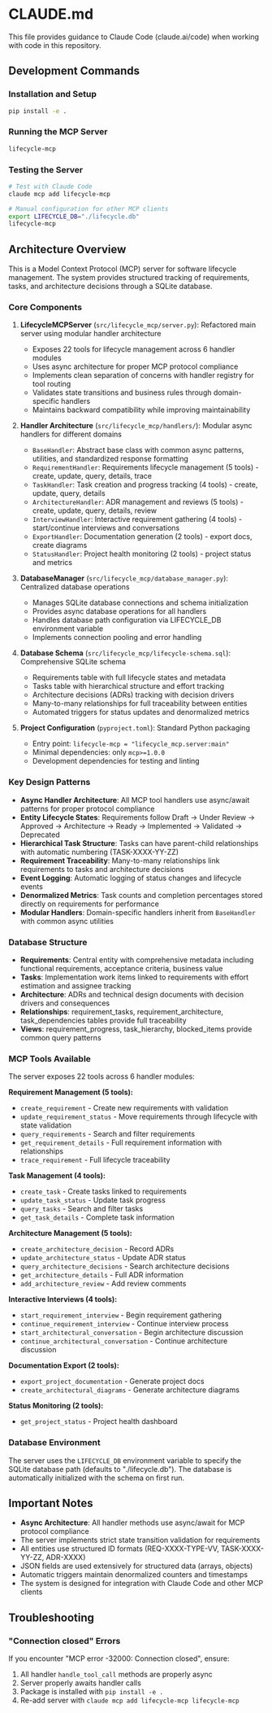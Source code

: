 # CLAUDE.md

This file provides guidance to Claude Code (claude.ai/code) when working with code in this repository.

## Development Commands

### Installation and Setup
```bash
pip install -e .
```

### Running the MCP Server
```bash
lifecycle-mcp
```

### Testing the Server
```bash
# Test with Claude Code
claude mcp add lifecycle-mcp

# Manual configuration for other MCP clients
export LIFECYCLE_DB="./lifecycle.db"
lifecycle-mcp
```

## Architecture Overview

This is a Model Context Protocol (MCP) server for software lifecycle management. The system provides structured tracking of requirements, tasks, and architecture decisions through a SQLite database.

### Core Components

1. **LifecycleMCPServer** (`src/lifecycle_mcp/server.py`): Refactored main server using modular handler architecture
   - Exposes 22 tools for lifecycle management across 6 handler modules
   - Uses async architecture for proper MCP protocol compliance
   - Implements clean separation of concerns with handler registry for tool routing
   - Validates state transitions and business rules through domain-specific handlers
   - Maintains backward compatibility while improving maintainability

2. **Handler Architecture** (`src/lifecycle_mcp/handlers/`): Modular async handlers for different domains
   - `BaseHandler`: Abstract base class with common async patterns, utilities, and standardized response formatting
   - `RequirementHandler`: Requirements lifecycle management (5 tools) - create, update, query, details, trace
   - `TaskHandler`: Task creation and progress tracking (4 tools) - create, update, query, details
   - `ArchitectureHandler`: ADR management and reviews (5 tools) - create, update, query, details, review
   - `InterviewHandler`: Interactive requirement gathering (4 tools) - start/continue interviews and conversations
   - `ExportHandler`: Documentation generation (2 tools) - export docs, create diagrams
   - `StatusHandler`: Project health monitoring (2 tools) - project status and metrics

3. **DatabaseManager** (`src/lifecycle_mcp/database_manager.py`): Centralized database operations
   - Manages SQLite database connections and schema initialization
   - Provides async database operations for all handlers
   - Handles database path configuration via LIFECYCLE_DB environment variable
   - Implements connection pooling and error handling

4. **Database Schema** (`src/lifecycle_mcp/lifecycle-schema.sql`): Comprehensive SQLite schema
   - Requirements table with full lifecycle states and metadata
   - Tasks table with hierarchical structure and effort tracking
   - Architecture decisions (ADRs) tracking with decision drivers
   - Many-to-many relationships for full traceability between entities
   - Automated triggers for status updates and denormalized metrics

5. **Project Configuration** (`pyproject.toml`): Standard Python packaging
   - Entry point: `lifecycle-mcp = "lifecycle_mcp.server:main"`
   - Minimal dependencies: only `mcp>=1.0.0`
   - Development dependencies for testing and linting

### Key Design Patterns

- **Async Handler Architecture**: All MCP tool handlers use async/await patterns for proper protocol compliance
- **Entity Lifecycle States**: Requirements follow Draft → Under Review → Approved → Architecture → Ready → Implemented → Validated → Deprecated
- **Hierarchical Task Structure**: Tasks can have parent-child relationships with automatic numbering (TASK-XXXX-YY-ZZ)
- **Requirement Traceability**: Many-to-many relationships link requirements to tasks and architecture decisions
- **Event Logging**: Automatic logging of status changes and lifecycle events
- **Denormalized Metrics**: Task counts and completion percentages stored directly on requirements for performance
- **Modular Handlers**: Domain-specific handlers inherit from `BaseHandler` with common async utilities

### Database Structure

- **Requirements**: Central entity with comprehensive metadata including functional requirements, acceptance criteria, business value
- **Tasks**: Implementation work items linked to requirements with effort estimation and assignee tracking
- **Architecture**: ADRs and technical design documents with decision drivers and consequences
- **Relationships**: requirement_tasks, requirement_architecture, task_dependencies tables provide full traceability
- **Views**: requirement_progress, task_hierarchy, blocked_items provide common query patterns

### MCP Tools Available

The server exposes 22 tools across 6 handler modules:

**Requirement Management (5 tools):**
- `create_requirement` - Create new requirements with validation
- `update_requirement_status` - Move requirements through lifecycle with state validation
- `query_requirements` - Search and filter requirements
- `get_requirement_details` - Full requirement information with relationships
- `trace_requirement` - Full lifecycle traceability

**Task Management (4 tools):**
- `create_task` - Create tasks linked to requirements
- `update_task_status` - Update task progress
- `query_tasks` - Search and filter tasks
- `get_task_details` - Complete task information

**Architecture Management (5 tools):**
- `create_architecture_decision` - Record ADRs
- `update_architecture_status` - Update ADR status
- `query_architecture_decisions` - Search architecture decisions
- `get_architecture_details` - Full ADR information
- `add_architecture_review` - Add review comments

**Interactive Interviews (4 tools):**
- `start_requirement_interview` - Begin requirement gathering
- `continue_requirement_interview` - Continue interview process
- `start_architectural_conversation` - Begin architecture discussion
- `continue_architectural_conversation` - Continue architecture discussion

**Documentation Export (2 tools):**
- `export_project_documentation` - Generate project docs
- `create_architectural_diagrams` - Generate architecture diagrams

**Status Monitoring (2 tools):**
- `get_project_status` - Project health dashboard

### Database Environment

The server uses the `LIFECYCLE_DB` environment variable to specify the SQLite database path (defaults to "./lifecycle.db"). The database is automatically initialized with the schema on first run.

## Important Notes

- **Async Architecture**: All handler methods use async/await for MCP protocol compliance
- The server implements strict state transition validation for requirements
- All entities use structured ID formats (REQ-XXXX-TYPE-VV, TASK-XXXX-YY-ZZ, ADR-XXXX)
- JSON fields are used extensively for structured data (arrays, objects)
- Automatic triggers maintain denormalized counters and timestamps
- The system is designed for integration with Claude Code and other MCP clients

## Troubleshooting

### "Connection closed" Errors
If you encounter "MCP error -32000: Connection closed", ensure:
1. All handler `handle_tool_call` methods are properly async
2. Server properly awaits handler calls
3. Package is installed with `pip install -e .`
4. Re-add server with `claude mcp add lifecycle-mcp lifecycle-mcp`